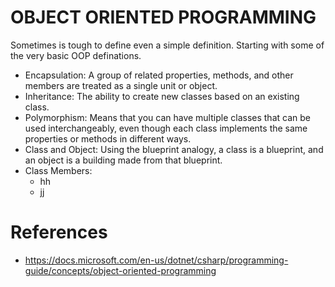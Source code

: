 # OBJECT ORIENTED PROGRAMMING

Sometimes is tough to define even a simple definition. Starting with some of the very basic OOP definations.

* Encapsulation: A group of related properties, methods, and other members are treated as a single unit or object.
* Inheritance: The ability to create new classes based on an existing class.
* Polymorphism: Means that you can have multiple classes that can be used interchangeably, even though each class implements the same properties or methods in different ways.
* Class and Object: Using the blueprint analogy, a class is a blueprint, and an object is a building made from that blueprint.
* Class Members: 
  * hh
  * jj


# References
* https://docs.microsoft.com/en-us/dotnet/csharp/programming-guide/concepts/object-oriented-programming
